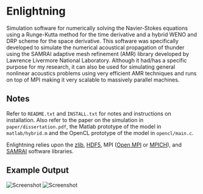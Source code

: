# Enlightning

Simulation software for numerically solving the Navier-Stokes equations using a Runge-Kutta method for the time derivative and a hybrid WENO and DRP scheme for the space derivative. This software was specifically developed to simulate the numerical acoustical propagation of thunder using the SAMRAI adaptive mesh refinement (AMR) library developed by Lawrence Livermore National Laboratory. Although it had/has a specific purpose for my research, it can also be used for simulating general nonlinear acoustics problems using very efficient AMR techniques and runs on top of MPI making it very scalable to massively parallel machines.

## Notes

Refer to `README.txt` and `INSTALL.txt` for notes and instructions on installation. Also refer to the paper on the simulation in `paper/dissertation.pdf`, the Matlab prototype of the model in `matlab/hybrid.m` and the OpenCL prototype of the model in `opencl/main.c`.

Enlightning relies upon the [zlib](http://www.zlib.net/), [HDF5](http://www.hdfgroup.org/HDF5/), MPI ([Open MPI](http://www.open-mpi.org) or [MPICH](http://www.mpich.org)), and [SAMRAI](https://computation-rnd.llnl.gov/SAMRAI/) software libraries.


## Example Output
![Screenshot](https://raw.github.com/jonrood/enlightning/master/media/mach_stem1.png)
![Screenshot](https://raw.github.com/jonrood/enlightning/master/media/mach_stem2.png)